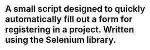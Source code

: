 # A small script designed to quickly automatically fill out a form for registering in a project. Written using the Selenium library.
